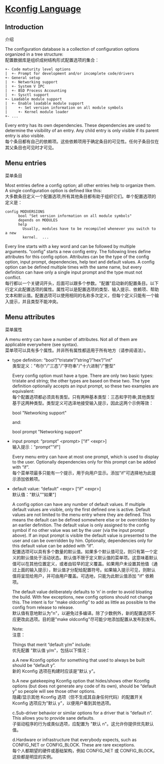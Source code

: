 # [Kconfig Language](https://www.kernel.org/doc/html/latest/kbuild/kconfig-language.html)

## Introduction
介绍

The configuration database is a collection of configuration options organized in a tree structure:\
配置数据库是组织成树结构形式配置选项的集合：

    +- Code maturity level options
    |  +- Prompt for development and/or incomplete code/drivers
    +- General setup
    |  +- Networking support
    |  +- System V IPC
    |  +- BSD Process Accounting
    |  +- Sysctl support
    +- Loadable module support
    |  +- Enable loadable module support
    |     +- Set version information on all module symbols
    |     +- Kernel module loader
    +- ...

Every entry has its own dependencies. These dependencies are used to determine the visibility of an entry. Any child entry is only visible if its parent entry is also visible.\
每个条目都有自己的依赖项。这些依赖项用于确定条目的可见性。任何子条目仅在其父条目也可见时才可见。

## Menu entries
菜单条目

Most entries define a config option; all other entries help to organize them. A single configuration option is defined like this:\
大多数条目定义一个配置选项;所有其他条目都有助于组织它们。单个配置选项的定义是：

    config MODVERSIONS
          bool "Set version information on all module symbols"
          depends on MODULES
          help
            Usually, modules have to be recompiled whenever you switch to a new
            kernel.  ...
            
Every line starts with a key word and can be followed by multiple arguments. “config” starts a new config entry. The following lines define attributes for this config option. Attributes can be the type of the config option, input prompt, dependencies, help text and default values. A config option can be defined multiple times with the same name, but every definition can have only a single input prompt and the type must not conflict.\
每行都以一个关键词开头，后面可以跟多个参数。"配置"启动新的配置条目。以下行定义此配置选项的属性。属性可以是配置选项的类型、输入提示、依赖项、帮助文本和默认值。配置选项可以使用相同的名称多次定义，但每个定义只能有一个输入提示，并且类型不能冲突。

## Menu attributes
菜单属性

A menu entry can have a number of attributes. Not all of them are applicable everywhere (see syntax).\
菜单项可以具有多个属性。并非所有属性都适用于所有地方（请参阅语法）。

- type definition: “bool”/”tristate”/”string”/”hex”/”int”\
类型定义："布尔"/"三态"/"字符串"/"十六进制"/"整型"

  Every config option must have a type. There are only two basic types: tristate and string; the other types are based on these two. The type definition optionally accepts an input prompt, so these two examples are equivalent:\
  每个配置选项都必须具有类型。只有两种基本类型：三态和字符串;其他类型基于这两种类型。类型定义可选泽地接受输入提示，因此这两个示例等效：

    bool "Networking support"
    
  and:

    bool
    prompt "Networking support"

- input prompt: “prompt” \<prompt\> [“if” \<expr\>]\
输入提示："prompt"<prompt>"if"<expr>]
    
  Every menu entry can have at most one prompt, which is used to display to the user. Optionally dependencies only for this prompt can be added with “if”.\
  每个菜单项最多只能有一个提示，用于向用户显示。添加"if"可选择地为此提示添加依赖项。

- default value: “default” \<expr\> [“if” \<expr\>]\
默认值："默认"<expr>"如果"<expr>]
    
  A config option can have any number of default values. If multiple default values are visible, only the first defined one is active. Default values are not   limited to the menu entry where they are defined. This means the default can be defined somewhere else or be overridden by an earlier definition. The default value is only assigned to the config symbol if no other value was set by the user (via the input prompt above). If an input prompt is visible the default value is presented to the user and can be overridden by him. Optionally, dependencies only for this default value can be added with “if”.\
  配置选项可以具有多个数量的默认值。如果多个默认值可见，则只有第一个定义的默认值处于活动状态。默认值不限于定义默认值的菜单项。这意味着默认值可以在其他位置定义，或者由较早的定义覆盖。如果用户未设置其他值（通过上面的输入提示），默认值才分配给配置符号。如果输入提示可见，则默认值将呈现给用户，并可由用户覆盖。可选地，只能为此默认值添加 "if" 依赖项。

  The default value deliberately defaults to ‘n’ in order to avoid bloating the build. With few exceptions, new config options should not change this. The intent is for “make oldconfig” to add as little as possible to the config from release to release.\
  默认值有意地默认为"n"，以避免过多编译。除了少数例外，新的配置选项不应更改此选项。目的是"make oldconfig"尽可能少地添加配置从发布到发布。

  Note:\
  注意：

    Things that merit “default y/m” include:\
    优先配置 "默认值 y/m"，包括以下情况：

    a.A new Kconfig option for something that used to always be built should be “default y”.\
    新的 Kconfig 选项在构建时应该是"默认 y"。

    b.A new gatekeeping Kconfig option that hides/shows other Kconfig options (but does not generate any code of its own), should be “default y” so people will  see those other options.\
    隐藏/显示其他 Kconfig 选项（但不生成其自身任何代码）的配置开关 Kconfig 选项应为"默认 y"，以便用户看到其他选项。
    
    c.Sub-driver behavior or similar options for a driver that is “default n”. This allows you to provide sane defaults.\
    子驱动程序的行为或类似选项，应配置为 "默认 n"。这允许你提供优先默认值。

    d.Hardware or infrastructure that everybody expects, such as CONFIG_NET or CONFIG_BLOCK. These are rare exceptions.\
    每个人都期望的硬件或基础架构，例如 CONFIG_NET 或 CONFIG_BLOCK。这些都是明显的实例。

    


